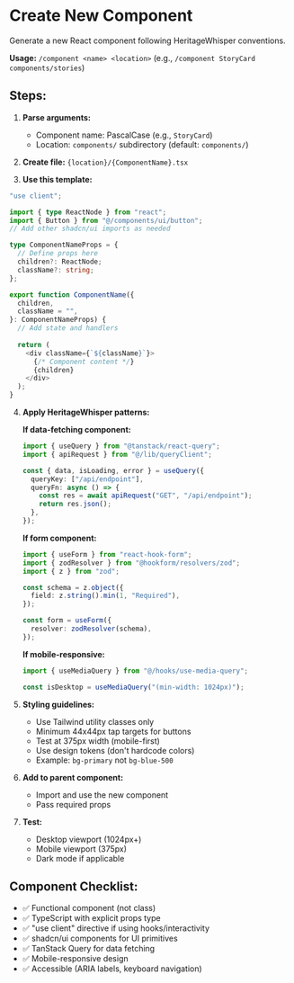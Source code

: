# Create New Component

Generate a new React component following HeritageWhisper conventions.

**Usage:** `/component <name> <location>` (e.g., `/component StoryCard components/stories`)

## Steps:

1. **Parse arguments:**
   - Component name: PascalCase (e.g., `StoryCard`)
   - Location: `components/` subdirectory (default: `components/`)

2. **Create file:** `{location}/{ComponentName}.tsx`

3. **Use this template:**

```typescript
"use client";

import { type ReactNode } from "react";
import { Button } from "@/components/ui/button";
// Add other shadcn/ui imports as needed

type ComponentNameProps = {
  // Define props here
  children?: ReactNode;
  className?: string;
};

export function ComponentName({ 
  children,
  className = "",
}: ComponentNameProps) {
  // Add state and handlers
  
  return (
    <div className={`${className}`}>
      {/* Component content */}
      {children}
    </div>
  );
}
```

4. **Apply HeritageWhisper patterns:**

   **If data-fetching component:**
   ```typescript
   import { useQuery } from "@tanstack/react-query";
   import { apiRequest } from "@/lib/queryClient";
   
   const { data, isLoading, error } = useQuery({
     queryKey: ["/api/endpoint"],
     queryFn: async () => {
       const res = await apiRequest("GET", "/api/endpoint");
       return res.json();
     },
   });
   ```

   **If form component:**
   ```typescript
   import { useForm } from "react-hook-form";
   import { zodResolver } from "@hookform/resolvers/zod";
   import { z } from "zod";
   
   const schema = z.object({
     field: z.string().min(1, "Required"),
   });
   
   const form = useForm({
     resolver: zodResolver(schema),
   });
   ```

   **If mobile-responsive:**
   ```typescript
   import { useMediaQuery } from "@/hooks/use-media-query";
   
   const isDesktop = useMediaQuery("(min-width: 1024px)");
   ```

5. **Styling guidelines:**
   - Use Tailwind utility classes only
   - Minimum 44x44px tap targets for buttons
   - Test at 375px width (mobile-first)
   - Use design tokens (don't hardcode colors)
   - Example: `bg-primary` not `bg-blue-500`

6. **Add to parent component:**
   - Import and use the new component
   - Pass required props

7. **Test:**
   - Desktop viewport (1024px+)
   - Mobile viewport (375px)
   - Dark mode if applicable

## Component Checklist:
- ✅ Functional component (not class)
- ✅ TypeScript with explicit props type
- ✅ "use client" directive if using hooks/interactivity
- ✅ shadcn/ui components for UI primitives
- ✅ TanStack Query for data fetching
- ✅ Mobile-responsive design
- ✅ Accessible (ARIA labels, keyboard navigation)
